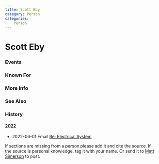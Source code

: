 ```yaml
---
title: Scott Eby
category: Person
categories:
    Person
---
```

<!--img src="20YY.jpeg" style="width: 40%;" align="right"-->
# Scott Eby

### Events
### Known For
### More Info
### See Also
### History

#### 2022

- 2022-06-01 Email [Re: Electrical System](2022-06-01-Email)

If sections are missing from a person please add it and cite the source. If the source is personal knowledge, tag it with your name. Or send it to [Matt Simerson](https://meanylodge.github.io/Person/Matt-Simerson/) to post.
